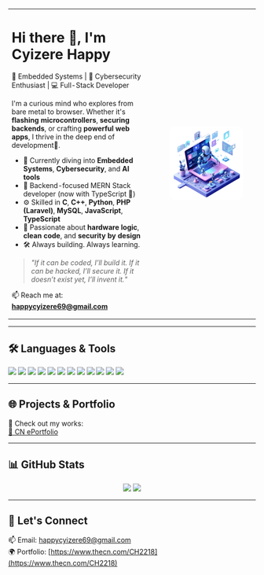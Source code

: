 <!-- README.md for Cyizere Happy -->

<table style="border-collapse: collapse; border: none;">
  <tr>
    <td width="60%" style="border: none; vertical-align: top; padding-right: 20px;">

<h1>Hi there 👋, I'm Cyizere Happy</h1>

🚀 Embedded Systems | 🔐 Cybersecurity Enthusiast | 💻 Full-Stack Developer

I'm a curious mind who explores from bare metal to browser. Whether it's **flashing microcontrollers**, **securing backends**, or crafting **powerful web apps**, I thrive in the deep end of development🧠.

- 🔭 Currently diving into **Embedded Systems**, **Cybersecurity**, and **AI tools**
- 🧠 Backend-focused MERN Stack developer (now with TypeScript 💪)
- ⚙️ Skilled in **C**, **C++**, **Python**, **PHP (Laravel)**, **MySQL**, **JavaScript**, **TypeScript**
- 🎯 Passionate about **hardware logic**, **clean code**, and **security by design**
- 🛠️ Always building. Always learning.

> _"If it can be coded, I’ll build it. If it can be hacked, I’ll secure it. If it doesn’t exist yet, I’ll invent it."_

📫 Reach me at: **happycyizere69@gmail.com**

  </td>
    <td width="40%" align="center" style="border: none; vertical-align: middle;">
      <img src="https://raw.githubusercontent.com/Cyizere-Happy/Cyizere-Happy/main/Assets/Image2.png" alt="3D Computer" width="80%" style="border-radius: 12px;" />
    </td>
  </tr>
</table>

---

## 🛠️ Languages & Tools

<p>
  <img src="https://img.shields.io/badge/C-00599C?style=flat-square&logo=c" />
  <img src="https://img.shields.io/badge/C++-00599C?style=flat-square&logo=c%2B%2B" />
  <img src="https://img.shields.io/badge/Python-3776AB?style=flat-square&logo=python&logoColor=white" />
  <img src="https://img.shields.io/badge/PHP-777BB4?style=flat-square&logo=php" />
  <img src="https://img.shields.io/badge/Laravel-F55247?style=flat-square&logo=laravel&logoColor=white" />
  <img src="https://img.shields.io/badge/MySQL-4479A1?style=flat-square&logo=mysql" />
  <img src="https://img.shields.io/badge/JavaScript-F7DF1E?style=flat-square&logo=javascript&logoColor=black" />
  <img src="https://img.shields.io/badge/TypeScript-3178C6?style=flat-square&logo=typescript&logoColor=white" />
  <img src="https://img.shields.io/badge/Node.js-339933?style=flat-square&logo=node.js" />
  <img src="https://img.shields.io/badge/Express-000000?style=flat-square&logo=express&logoColor=white" />
  <img src="https://img.shields.io/badge/MongoDB-47A248?style=flat-square&logo=mongodb" />
  <img src="https://img.shields.io/badge/React-61DAFB?style=flat-square&logo=react" />
</p>

---

## 🌐 Projects & Portfolio

🎨 Check out my works:  
[🔗 CN ePortfolio](https://www.thecn.com/CH2218)

---

## 📊 GitHub Stats

<p align="center">
  <img src="https://github-readme-stats.vercel.app/api?username=Cyizere-Happy&show_icons=true&theme=tokyonight" width="48%" />
  <img src="https://github-readme-stats.vercel.app/api/top-langs/?username=Cyizere-Happy&layout=compact&theme=tokyonight" width="48%" />
</p>

---

## 💬 Let's Connect

📫 Email: happycyizere69@gmail.com  
🌍 Portfolio: [https://www.thecn.com/CH2218](https://www.thecn.com/CH2218)
